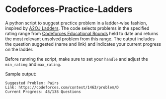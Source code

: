 # Codeforces-Practice-Ladders

A python script to suggest practice problem in a ladder-wise fashion, inspired by [A2OJ Ladders](https://a2oj.com/Ladders.html). The code selects problems in the specified rating range from [Codeforces Educational Rounds](https://codeforces.com/blog/entry/21496) held to date and returns the most relevant unsolved problem from this range. The output includes the question suggested (name and link) and indicates your current progress on the ladder.

Before running the script, make sure to set your `handle` and adjust the `min_rating` and `max_rating`.

Sample output:
```
Suggested Problem: Pairs
Link: https://codeforces.com/contest/1463/problem/D
Current Progress: 48/138 Questions
```